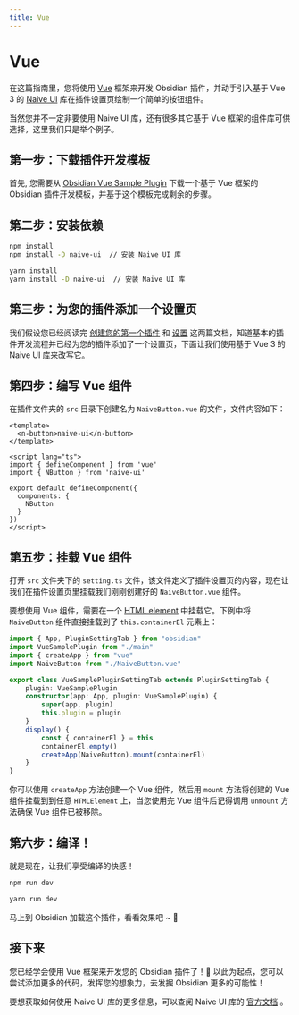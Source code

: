 ```yaml
---
title: Vue
---
```

# Vue

在这篇指南里，您将使用 [Vue](https://vuejs.org/) 框架来开发 Obsidian 插件，并动手引入基于 Vue 3 的 [Naive UI](https://www.naiveui.com/zh-CN/os-theme) 库在插件设置页绘制一个简单的按钮组件。

当然您并不一定非要使用 Naive UI 库，还有很多其它基于 Vue 框架的组件库可供选择，这里我们只是举个例子。

## 第一步：下载插件开发模板

首先, 您需要从 [Obsidian Vue Sample Plugin](https://github.com/renmu123/obsidian-vue-sample-plugin) 下载一个基于 Vue 框架的 Obsidian 插件开发模板，并基于这个模板完成剩余的步骤。

## 第二步：安装依赖

```bash npm
npm install
npm install -D naive-ui  // 安装 Naive UI 库
```

```bash yarn
yarn install
yarn install -D naive-ui  // 安装 Naive UI 库
```

## 第三步：为您的插件添加一个设置页

我们假设您已经阅读完 [创建您的第一个插件](../getting-started/create-your-first-plugin) 和 [设置](../user-interface/settings.md) 这两篇文档，知道基本的插件开发流程并已经为您的插件添加了一个设置页，下面让我们使用基于 Vue 3 的 Naive UI 库来改写它。

## 第四步：编写 Vue 组件

在插件文件夹的 `src` 目录下创建名为 `NaiveButton.vue` 的文件，文件内容如下：

```vue
<template>
  <n-button>naive-ui</n-button>
</template>

<script lang="ts">
import { defineComponent } from 'vue'
import { NButton } from 'naive-ui'

export default defineComponent({
  components: {
    NButton
  }
})
</script>
```

## 第五步：挂载 Vue 组件

打开 `src` 文件夹下的 `setting.ts` 文件，该文件定义了插件设置页的内容，现在让我们在插件设置页里挂载我们刚刚创建好的 `NaiveButton.vue` 组件。

要想使用 Vue 组件，需要在一个 [HTML element](../user-interface/html-elements.md) 中挂载它。下例中将 `NaiveButton` 组件直接挂载到了 `this.containerEl` 元素上：

```ts {3-4,15}
import { App, PluginSettingTab } from "obsidian"
import VueSamplePlugin from "./main"
import { createApp } from "vue"
import NaiveButton from "./NaiveButton.vue"

export class VueSamplePluginSettingTab extends PluginSettingTab {
    plugin: VueSamplePlugin
    constructor(app: App, plugin: VueSamplePlugin) {
        super(app, plugin)
        this.plugin = plugin
    }
    display() {
        const { containerEl } = this
        containerEl.empty()
        createApp(NaiveButton).mount(containerEl)
    }
}
```

你可以使用 `createApp` 方法创建一个 Vue 组件，然后用 `mount` 方法将创建的 Vue 组件挂载到到任意 `HTMLElement` 上，当您使用完 Vue 组件后记得调用 `unmount` 方法确保 Vue 组件已被移除。

## 第六步：编译！

就是现在，让我们享受编译的快感！

```bash npm
npm run dev
```

```bash yarn
yarn run dev
```

马上到 Obsidian 加载这个插件，看看效果吧 ~ 💪

## 接下来

您已经学会使用 Vue 框架来开发您的 Obsidian 插件了！🎉 以此为起点，您可以尝试添加更多的代码，发挥您的想象力，去发掘 Obsidian 更多的可能性！

要想获取如何使用 Naive UI 库的更多信息，可以查阅 Naive UI 库的 [官方文档](https://www.naiveui.com/zh-CN/os-theme/docs/introduction) 。

